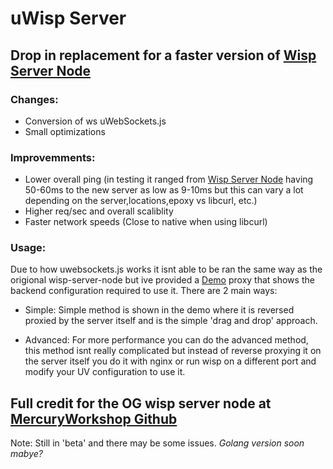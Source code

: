 # uWisp Server
## Drop in replacement for a faster version of [Wisp Server Node](https://github.com/MercuryWorkshop/wisp-server-node)

### Changes:
- Conversion of ws uWebSockets.js
- Small optimizations

### Improvemments:
- Lower overall ping (in testing it ranged from [Wisp Server Node](https://github.com/MercuryWorkshop/wisp-server-node) having 50-60ms to the new server as low as 9-10ms but this can vary a lot depending on the server,locations,epoxy vs libcurl, etc.)
- Higher req/sec and overall scaliblity
- Faster network speeds (Close to native when using libcurl)

### Usage:
Due to how uwebsockets.js works it isnt able to be ran the same way as the origional wisp-server-node but ive provided a [Demo](https://github.com/Astatine-Development/uWisp-Demo-Proxy) proxy that shows the backend configuration required to use it.
There are 2 main ways:
- Simple:
Simple method is shown in the demo where it is reversed proxied by the server itself and is the simple 'drag and drop' approach.

- Advanced:
For more performance you can do the advanced method, this method isnt really complicated but instead of reverse proxying it on the server itself you do it with nginx or run wisp on a different port and modify your UV configuration to use it.

## Full credit for the OG wisp server node at [MercuryWorkshop Github](https://github.com/MercuryWorkshop/)

Note: Still in 'beta' and there may be some issues.
*Golang version soon mabye?*
